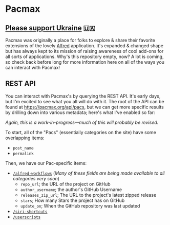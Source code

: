 # Pacmax

## [Please support Ukraine](https://www.unicefusa.org/stories/unicef-children-are-bearing-brunt-intensifying-crisis-ukraine/39481?form=FUNKBHMZQDQ&utm_content=Ukraine2&ms=cpc_dig_2021_Ukraine2_20210801_google_Ukraine2_delve_None&initialms=cpc_dig_2020_Ukraine2_20210801_google_Ukraine2_delve_None) 🇺🇦

Pacmax was originally a place for folks to explore & share their favorite extensions of the lovely [Alfred](https://alfredapp.com) application. It's expanded & changed shape but has always kept to its mission of raising awareness of cool add-ons for all sorts of applications. Why's this repository empty, now? A lot is coming, so check back before long for more information here on all of the ways you can interact with Pacmax!

## REST API

You can interact with Pacmax's by querying the REST API. It's early days, but I'm excited to see what you all will do with it. The root of the API can be found at https://pacmax.org/api/pacs, but we can get more specific results by drilling down into various metadata; here's what I've enabled so far: 

_Again, this is a work-in-progress—much of this will probably be revised._

To start, all of the "Pacs" (essentially categories on the site) have some overlapping items:

* `post_name`
* `permalink`

Then, we have our Pac-specific items:

* [`/alfred-workflows`](https://pacmax.org/api/alfred-workflows) (_Many of these fields are being made available to all categories very soon_)
  * `repo_url`; the URL of the project on GitHub
  * `author_username`; the author's GitHub Username
  * `releases_zip_url`; The URL to the project's latest zipped release
  * `stars`; How many Stars the project has on GitHub
  * `update_on`; When the GitHub repository was last updated
* [`/siri-shortcuts`](https://pacmax.org/api/pacs/siri-shortcuts)
* [`/userscripts`](https://pacmax.org/api/pacs/userscripts)
